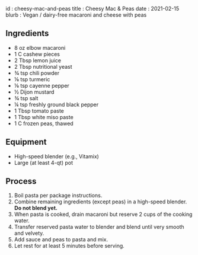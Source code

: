 id         : cheesy-mac-and-peas
title      : Cheesy Mac & Peas
date       : 2021-02-15
blurb      : Vegan / dairy-free macaroni and cheese with peas

## Ingredients

* 8 oz elbow macaroni
* 1 C cashew pieces
* 2 Tbsp lemon juice
* 2 Tbsp nutritional yeast
* &frac34; tsp chili powder
* &frac18; tsp turmeric
* &frac18; tsp cayenne pepper
* &frac12; Dijon mustard
* &frac34; tsp salt
* &frac14; tsp freshly ground black pepper
* 1 Tbsp tomato paste
* 1 Tbsp white miso paste
* 1 C frozen peas, thawed

## Equipment

* High-speed blender (e.g., Vitamix)
* Large (at least 4-qt) pot

## Process

1. Boil pasta per package instructions.
2. Combine remaining ingredients (except peas) in a high-speed blender. **Do not blend yet.**
3. When pasta is cooked, drain macaroni but reserve 2 cups of the cooking water.
4. Transfer reserved pasta water to blender and blend until very smooth and velvety.
5. Add sauce and peas to pasta and mix.
6. Let rest for at least 5 minutes before serving.

